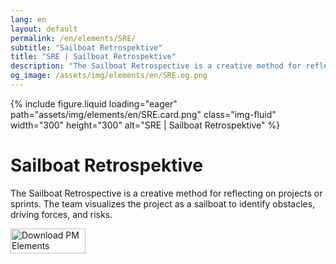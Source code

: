 ```yaml
---
lang: en
layout: default
permalink: /en/elements/SRE/
subtitle: "Sailboat Retrospektive"
title: "SRE | Sailboat Retrospektive"
description: "The Sailboat Retrospective is a creative method for reflecting on projects or sprints. The team visualizes the project as a sailboat to identify obstacles, driving forces, and risks."
og_image: /assets/img/elements/en/SRE.og.png
---
```


{% include figure.liquid loading="eager" path="assets/img/elements/en/SRE.card.png" class="img-fluid" width="300" height="300" alt="SRE | Sailboat Retrospektive" %}

# Sailboat Retrospektive

The Sailboat Retrospective is a creative method for reflecting on projects or sprints. The team visualizes the project as a sailboat to identify obstacles, driving forces, and risks.

<a href="https://apps.apple.com/app/apple-store/id6738084498?pt=127441684&ct=website&mt=8">
  <img src="{{ "assets/img/en/appstore.png" | relative_url }}" width="120" height="40" alt="Download PM Elements">
</a>

